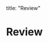 <frontmatter>
title: "Review"
</frontmatter>

<link rel="stylesheet" href="{{baseUrl}}/css/textbook.css">

<div class="website-content">

# Review

<panel header="## Review" type="seamless" alt="review" expanded >
  <include src="review/embed.md" boilerplate  />
</panel>

</div>
